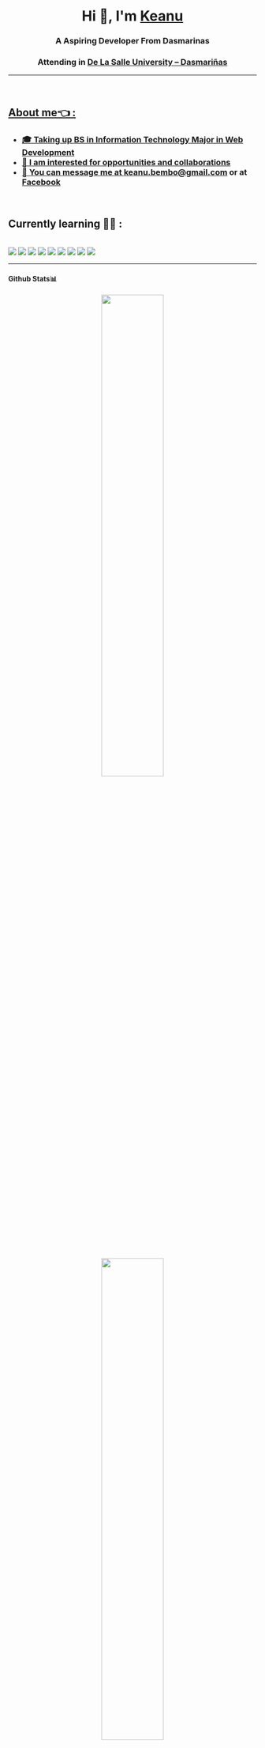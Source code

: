 <h1 align="center">Hi 👋, I'm <a href="https://github.com/Tarkkailija" target="blank">
Keanu</a></h1>

<h3 align="center">A Aspiring Developer From Dasmarinas</h3>
<h3 align="center">Attending in <a href="https://www.dlsud.edu.ph/">De La Salle University – Dasmariñas</h3>

<hr> 
</br>

## About me👈 :
<h3>
  <ul>
    <li> 🎓 Taking up <a href="https://www.dlsud.edu.ph/programs/cscs/bsit.htm">BS in Information Technology Major in Web Development
    <li> 🙋 I am interested for opportunities and collaborations
    <li> 📣 You can message me at <a href="keanuonealbembo@gmail.com">keanu.bembo@gmail.com</a> or at <a href="https://www.facebook.com/BasedGod.Exynos">Facebook</a>
    </ul>
</h3>

</br>

## Currently learning 🧑‍💻 :
</br> <img src="https://img.icons8.com/color/48/000000/java-coffee-cup-logo--v1.png"/> <img src="[https://upload.wikimedia.org/wikipedia/commons/thumb/c/c3/Python-logo-notext.svg/1869px-Python-logo-notext.svg.png](https://img.icons8.com/?size=100&id=13441&format=png&color=000000)"> <img src="[[https://upload.wikimedia.org/wikipedia/commons/thumb/b/bd/Logo_C_sharp.svg/1820px-Logo_C_sharp.svg.png](https://img.icons8.com/?size=100&id=mhwmyz1eu7T5&format=png&color=000000)"> <img src = "[[https://upload.wikimedia.org/wikipedia/commons/thumb/2/27/PHP-logo.svg/2560px-PHP-logo.svg.png](https://icons8.com/icon/fAMVO_fuoOuC/php-logo)](https://img.icons8.com/?size=100&id=fAMVO_fuoOuC&format=png&color=000000)"> <img src ="[[https://upload.wikimedia.org/wikipedia/commons/thumb/3/33/Figma-logo.svg/1667px-Figma-logo.svg.png](https://icons8.com/icon/4QNavJEq1R1g/figma)](https://img.icons8.com/?size=100&id=zfHRZ6i1Wg0U&format=png&color=000000)"> <img src="https://img.icons8.com/color/48/000000/html-5--v1.png"/> <img src="https://img.icons8.com/color/48/000000/css3.png"/> <img src="https://img.icons8.com/color/48/000000/bash.png"/> <img src="https://img.icons8.com/color/48/000000/linux.png"/>

<hr>

<h4>
Github Stats📊
</h4>

<p align="center">
  <img height="50%" width="auto" src ="https://github-readme-stats.vercel.app/api?username=Tarkkailija&theme=catppuccin&show_icons=true&hide_border=false&count_private=true">
  <img height="50%" width="auto" src ="https://github-readme-stats.vercel.app/api/top-langs/?username=Tarkkailija&theme=nord&show_icons=true&hide_border=false&layout=compact">
   <img height="50%" width="auto" src ="https://github-readme-streak-stats.herokuapp.com/?user=tarkkailija&theme=nord&hide_border=false">
</p>

<!---
Tarkkailija/Tarkkailija is a ✨ special ✨ repository because its `README.md` (this file) appears on your GitHub profile.
You can click the Preview link to take a look at your changes.
--->
